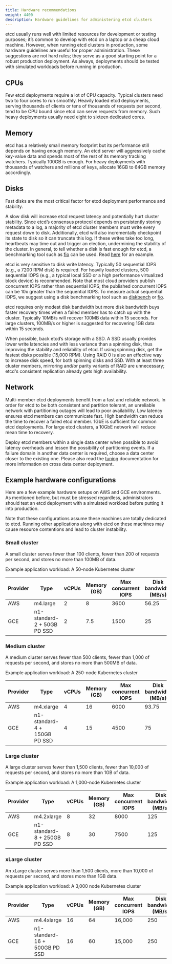 ```yaml
---
title: Hardware recommendations
weight: 4400
description: Hardware guidelines for administering etcd clusters
---
```


etcd usually runs well with limited resources for development or testing purposes; it’s common to develop with etcd on a  laptop or a cheap cloud machine. However, when running etcd clusters in production, some hardware guidelines are useful for proper administration. These suggestions are not hard rules; they serve as a good starting point for a robust production deployment. As always, deployments should be tested with simulated workloads before running in production.

## CPUs

Few etcd deployments require a lot of CPU capacity. Typical clusters need two to four cores to run smoothly.
Heavily loaded etcd deployments, serving thousands of clients or tens of thousands of requests per second, tend to be CPU bound since etcd can serve requests from memory. Such heavy deployments usually need eight to sixteen dedicated cores.


## Memory

etcd has a relatively small memory footprint but its performance still depends on having enough memory. An etcd server will aggressively cache key-value data and spends most of the rest of its memory tracking watchers. Typically 100GB is enough. For heavy deployments with thousands of watchers and millions of keys, allocate 16GB to 64GB memory accordingly.


## Disks

Fast disks are the most critical factor for etcd deployment performance and stability.

A slow disk will increase etcd request latency and potentially hurt cluster stability. Since etcd’s consensus protocol depends on persistently storing metadata to a log, a majority of etcd cluster members must write every request down to disk. Additionally, etcd will also incrementally checkpoint its state to disk so it can truncate this log. If these writes take too long, heartbeats may time out and trigger an election, undermining the stability of the cluster. In general, to tell whether a disk is fast enough for etcd, a benchmarking tool such as [fio][fio] can be used. Read [here][fio-blog-post] for an example.

etcd is very sensitive to disk write latency. Typically 50 sequential IOPS (e.g., a 7200 RPM disk) is required. For heavily loaded clusters, 500 sequential IOPS (e.g., a typical local SSD or a high performance virtualized block device) is recommended. Note that most cloud providers publish concurrent IOPS rather than sequential IOPS; the published concurrent IOPS can be 10x greater than the sequential IOPS. To measure actual sequential IOPS, we suggest using a disk benchmarking tool such as [diskbench][diskbench] or [fio][fio].

etcd requires only modest disk bandwidth but more disk bandwidth buys faster recovery times when a failed member has to catch up with the cluster. Typically 10MB/s will recover 100MB data within 15 seconds. For large clusters, 100MB/s or higher is suggested for recovering 1GB data within 15 seconds.

When possible, back etcd’s storage with a SSD. A SSD usually provides lower write latencies and with less variance than a spinning disk, thus improving the stability and reliability of etcd. If using spinning disk, get the fastest disks possible (15,000 RPM). Using RAID 0 is also an effective way to increase disk speed, for both spinning disks and SSD. With at least three cluster members, mirroring and/or parity variants of RAID are unnecessary; etcd's consistent replication already gets high availability.


## Network

Multi-member etcd deployments benefit from a fast and reliable network. In order for etcd to be both consistent and partition tolerant, an unreliable network with partitioning outages will lead to poor availability. Low latency ensures etcd members can communicate fast. High bandwidth can reduce the time to recover a failed etcd member. 1GbE is sufficient for common etcd deployments. For large etcd clusters, a 10GbE network will reduce mean time to recovery.

Deploy etcd members within a single data center when possible to avoid latency overheads and lessen the possibility of partitioning events. If a failure domain in another data center is required, choose a data center closer to the existing one. Please also read the [tuning][tuning] documentation for more information on cross data center deployment.


## Example hardware configurations

Here are a few example hardware setups on AWS and GCE environments. As mentioned before, but must be stressed  regardless, administrators should test an etcd deployment with a simulated workload before putting it into production.

Note that these configurations assume these machines are totally dedicated to etcd. Running other applications along with etcd on these machines may cause resource contentions and lead to cluster instability.

### Small cluster

A small cluster serves fewer than 100 clients, fewer than 200 of requests per second, and stores no more than 100MB of data.

Example application workload: A 50-node Kubernetes cluster

| Provider | Type | vCPUs | Memory (GB) | Max concurrent IOPS | Disk bandwidth (MB/s) |
|----------|------|-------|--------|------|----------------|
| AWS | m4.large | 2 | 8 | 3600 | 56.25 |
| GCE | n1-standard-2 + 50GB PD SSD | 2 | 7.5 | 1500 | 25 |

### Medium cluster

A medium cluster serves fewer than 500 clients, fewer than 1,000 of requests per second, and stores no more than 500MB of data.

Example application workload: A 250-node Kubernetes cluster

| Provider | Type | vCPUs | Memory (GB) | Max concurrent IOPS | Disk bandwidth (MB/s) |
|----------|------|-------|--------|------|----------------|
| AWS | m4.xlarge | 4 | 16 | 6000 | 93.75 |
| GCE | n1-standard-4 + 150GB PD SSD | 4 | 15 | 4500 | 75 |

### Large cluster

A large cluster serves fewer than 1,500 clients, fewer than 10,000 of requests per second, and stores no more  than 1GB of data.

Example application workload: A 1,000-node Kubernetes cluster

| Provider | Type | vCPUs | Memory (GB) | Max concurrent IOPS | Disk bandwidth (MB/s) |
|----------|------|-------|--------|------|----------------|
| AWS | m4.2xlarge | 8 | 32 | 8000 | 125 |
| GCE | n1-standard-8 + 250GB PD SSD | 8 | 30 | 7500 | 125 |

### xLarge cluster

An xLarge cluster serves more than 1,500 clients, more than 10,000 of requests per second, and stores more than 1GB data.

Example application workload: A 3,000 node Kubernetes cluster

| Provider | Type | vCPUs | Memory (GB) | Max concurrent IOPS | Disk bandwidth (MB/s) |
|----------|------|-------|--------|------|----------------|
| AWS | m4.4xlarge | 16 | 64 | 16,000 | 250 |
| GCE | n1-standard-16 + 500GB PD SSD | 16 | 60 | 15,000 | 250 |

[diskbench]: https://github.com/ongardie/diskbenchmark
[fio]: https://github.com/axboe/fio
[fio-blog-post]: https://web.archive.org/web/20240726111518/https://prog.world/is-storage-speed-suitable-for-etcd-ask-fio/
[tuning]: ../../tuning/
